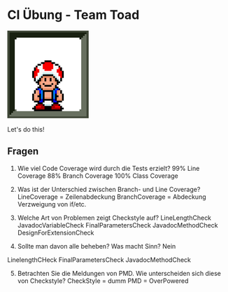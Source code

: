 # CI Übung - Team Toad

![Team Luigi Logo](docs/toad.png)

Let's do this!

## Fragen

1) Wie viel Code Coverage wird durch die Tests erzielt?
99% Line Coverage
88% Branch Coverage
100% Class Coverage


2) Was ist der Unterschied zwischen Branch- und Line
Coverage?
LineCoverage = Zeilenabdeckung
BranchCoverage = Abdeckung Verzweigung von if/etc.

3) Welche Art von Problemen zeigt Checkstyle auf?
LineLengthCheck
JavadocVariableCheck
FinalParametersCheck
JavadocMethodCheck
DesignForExtensionCheck

4) Sollte man davon alle beheben?
Was macht Sinn?
Nein

LinelengthCHeck
FinalParametersCheck
JavadocMethodCheck

5) Betrachten Sie die Meldungen von PMD.
Wie unterscheiden sich diese von Checkstyle?
CheckStyle = dumm
PMD = OverPowered
